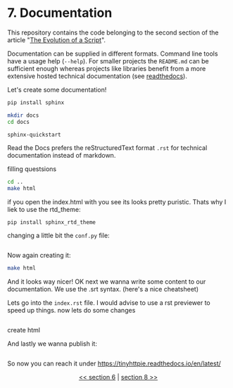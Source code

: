 # 7. Documentation

This repository contains the code belonging to the second section of the article "[The Evolution of a Script](https://the-coding-lab.com/posts/the-evolution-of-a-script/)".

Documentation can be supplied in different formats. Command line tools have a usage help (`--help`). For smaller projects the `README.md` can be sufficient enough whereas projects like libraries benefit from a more extensive hosted technical documentation (see [readthedocs](https://readthedocs.org/)).

Let's create some documentation!

```bash
pip install sphinx

mkdir docs
cd docs

sphinx-quickstart
```

Read the Docs prefers the reStructuredText format `.rst` for technical documentation instead of markdown.

filling questsions

```bash
cd ..
make html
```

if you open the index.html with you see its looks pretty puristic. Thats why I liek to use the rtd_theme:

```
pip install sphinx_rtd_theme
```

changing a little bit the `conf.py` file:

```python


```

Now again creating it:

```bash
make html
```

And it looks way nicer! OK next we wanna write some content to our documentation. We use the .srt syntax. (here's a nice cheatsheet)

Lets go into the `index.rst` file. I would advise to use a rst previewer to speed up things.
now lets do some changes

```bash

```

create html

And lastly we wanna publish it:

```bash

```

So now you can reach it under https://tinyhttpie.readthedocs.io/en/latest/

<div>
<p align="center"><a href="https://github.com/NiklasTiede/tinyHTTPie/tree/6-Testing-and-CI"><< section 6</a> | <a href="https://github.com/NiklasTiede/tinyHTTPie/tree/8-Publishing-at-PyPI">section 8 >></a> </p>
</div>
